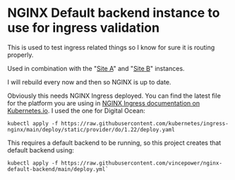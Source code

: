 # NGINX Default backend instance to use for ingress validation

This is used to test ingress related things so I know for sure it is routing properly.

Used in combination with the "[Site A](https://github.com/vincepower/nginx-site-a/)" and "[Site B](https://github.com/vincepower/nginx-site-a/)" instances.

I will rebuild every now and then so NGINX is up to date.

Obviously this needs NGINX Ingress deployed. You can find the latest file for the platform you are using in [NGINX Ingress documentation on Kubernetes.io](https://kubernetes.github.io/ingress-nginx/deploy/). I used the one for Digital Ocean:
```
kubectl apply -f https://raw.githubusercontent.com/kubernetes/ingress-nginx/main/deploy/static/provider/do/1.22/deploy.yaml
```


This requires a default backend to be running, so this project creates that default backend using:
```
kubectl apply -f https://raw.githubusercontent.com/vincepower/nginx-default-backend/main/deploy.yml`
```
